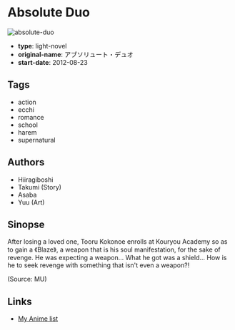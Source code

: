 # Absolute Duo

![absolute-duo](https://cdn.myanimelist.net/images/manga/3/175374.jpg)

-   **type**: light-novel
-   **original-name**: アブソリュート・デュオ
-   **start-date**: 2012-08-23

## Tags

-   action
-   ecchi
-   romance
-   school
-   harem
-   supernatural

## Authors

-   Hiiragiboshi
-   Takumi (Story)
-   Asaba
-   Yuu (Art)

## Sinopse

After losing a loved one, Tooru Kokonoe enrolls at Kouryou Academy so as to gain a 《Blaze》, a weapon that is his soul manifestation, for the sake of revenge. He was expecting a weapon... What he got was a shield... How is he to seek revenge with something that isn't even a weapon?!

(Source: MU)

## Links

-   [My Anime list](https://myanimelist.net/manga/51025/Absolute_Duo)
